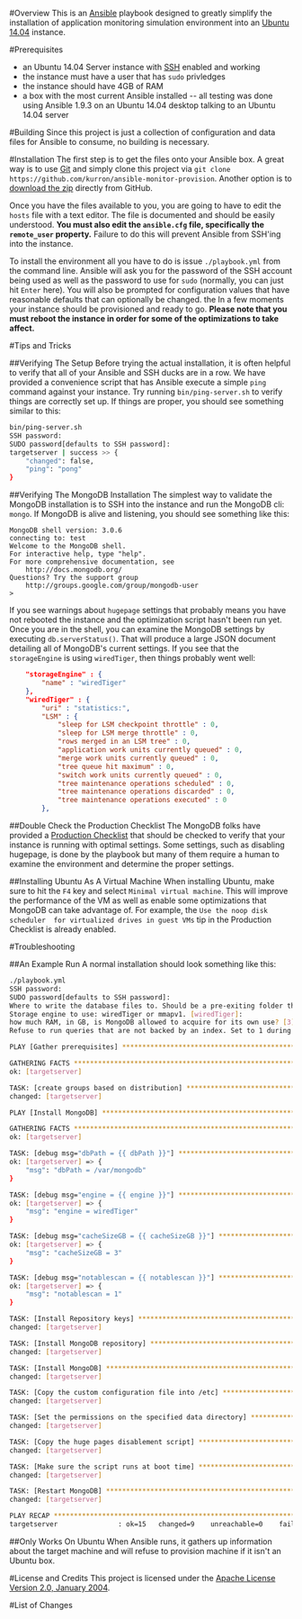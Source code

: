 #Overview
This is an [Ansible](http://www.ansible.com/) playbook designed to greatly simplify the installation 
of application monitoring simulation environment into an [Ubuntu 14.04](http://www.ubuntu.com/) instance.

#Prerequisites

* an Ubuntu 14.04 Server instance with [SSH](http://www.openssh.com/) enabled and working
* the instance must have a user that has `sudo` privledges
* the instance should have 4GB of RAM
* a box with the most current Ansible installed -- all testing was done using Ansible 1.9.3 on an Ubuntu 14.04 desktop talking 
to an Ubuntu 14.04 server
 
#Building
Since this project is just a collection of configuration and data files for Ansible to consume, no building is necessary.

#Installation
The first step is to get the files onto your Ansible box.  A great way is to use [Git](https://git-scm.com/) and
simply clone this project via `git clone https://github.com/kurron/ansible-monitor-provision`.  Another option is to 
[download the zip](https://github.com/kurron/ansible-monitor-provision/archive/master.zip) directly from GitHub.

Once you have the files available to you, you are going to have to edit the `hosts` file with a text editor.  The 
file is documented and should be easily understood. **You must also edit the `ansible.cfg` file, specifically the 
`remote_user` property.**  Failure to do this will prevent Ansible from SSH'ing into the instance.

To install the environment all you have to do is issue `./playbook.yml` from the command line.  Ansible will ask you for the password 
of the SSH account being used as well as the password to use for `sudo` (normally, you can just hit `Enter` here). You will 
also be prompted for configuration values that have reasonable defaults that can optionally be changed. the In a few moments your instance 
should be provisioned and ready to go.  **Please note that you must reboot the instance in order for some of the optimizations to take affect.** 

#Tips and Tricks

##Verifying The Setup
Before trying the actual installation, it is often helpful to verify that all of your Ansible and SSH ducks are in a row.  We 
have provided a convenience script that has Ansible execute a simple `ping` command against your instance.  Try running 
`bin/ping-server.sh` to verify things are correctly set up.  If things are proper, you should see something similar to this:

```bash
bin/ping-server.sh 
SSH password: 
SUDO password[defaults to SSH password]: 
targetserver | success >> {
    "changed": false, 
    "ping": "pong"
}
```

##Verifying The MongoDB Installation
The simplest way to validate the MongoDB installation is to SSH into the instance and run the MongoDB cli: `mongo`.  If MongoDB is alive and
listening, you should see something like this:

```
MongoDB shell version: 3.0.6
connecting to: test
Welcome to the MongoDB shell.
For interactive help, type "help".
For more comprehensive documentation, see
	http://docs.mongodb.org/
Questions? Try the support group
	http://groups.google.com/group/mongodb-user
> 
```

If you see warnings about `hugepage` settings that probably means you have not rebooted the instance and the optimization script 
hasn't been run yet.  Once you are in the shell, you can examine the MongoDB settings by executing `db.serverStatus()`.  That will 
produce a large JSON document detailing all of MongoDB's current settings.  If you see that the `storageEngine` is using
 `wiredTiger`, then things probably went well:

```json
	"storageEngine" : {
		"name" : "wiredTiger"
	},
	"wiredTiger" : {
		"uri" : "statistics:",
		"LSM" : {
			"sleep for LSM checkpoint throttle" : 0,
			"sleep for LSM merge throttle" : 0,
			"rows merged in an LSM tree" : 0,
			"application work units currently queued" : 0,
			"merge work units currently queued" : 0,
			"tree queue hit maximum" : 0,
			"switch work units currently queued" : 0,
			"tree maintenance operations scheduled" : 0,
			"tree maintenance operations discarded" : 0,
			"tree maintenance operations executed" : 0
		},
```

##Double Check the Production Checklist
The MongoDB folks have provided a [Production Checklist](http://docs.mongodb.org/manual/administration/production-checklist/) that 
should be checked to verify that your instance is running with optimal settings.  Some settings, such as disabling hugepage, is 
done by the playbook but many of them require a human to examine the environment and determine the proper settings.

##Installing Ubuntu As A Virtual Machine
When installing Ubuntu, make sure to hit the `F4` key and select `Minimal virtual machine`.  This will improve the performance 
of the VM as well as enable some optimizations that MongoDB can take advantage of.  For example,  the `Use the noop disk scheduler 
for virtualized drives in guest VMs` tip in the Production Checklist is already enabled.

#Troubleshooting

##An Example Run
A normal installation should look something like this:

```bash
./playbook.yml 
SSH password: 
SUDO password[defaults to SSH password]: 
Where to write the database files to. Should be a pre-exiting folder that is an XFS file system.: /var/mongodb
Storage engine to use: wiredTiger or mmapv1. [wiredTiger]: 
how much RAM, in GB, is MongoDB allowed to acquire for its own use? [3]: 
Refuse to run queries that are not backed by an index. Set to 1 during development and 0 in production. [1]: 

PLAY [Gather prerequisites] *************************************************** 

GATHERING FACTS *************************************************************** 
ok: [targetserver]

TASK: [create groups based on distribution] *********************************** 
changed: [targetserver]

PLAY [Install MongoDB] ******************************************************** 

GATHERING FACTS *************************************************************** 
ok: [targetserver]

TASK: [debug msg="dbPath = {{ dbPath }}"] ************************************* 
ok: [targetserver] => {
    "msg": "dbPath = /var/mongodb"
}

TASK: [debug msg="engine = {{ engine }}"] ************************************* 
ok: [targetserver] => {
    "msg": "engine = wiredTiger"
}

TASK: [debug msg="cacheSizeGB = {{ cacheSizeGB }}"] *************************** 
ok: [targetserver] => {
    "msg": "cacheSizeGB = 3"
}

TASK: [debug msg="notablescan = {{ notablescan }}"] *************************** 
ok: [targetserver] => {
    "msg": "notablescan = 1"
}

TASK: [Install Repository keys] *********************************************** 
changed: [targetserver]

TASK: [Install MongoDB repository] ******************************************** 
changed: [targetserver]

TASK: [Install MongoDB] ******************************************************* 
changed: [targetserver]

TASK: [Copy the custom configuration file into /etc] ************************** 
changed: [targetserver]

TASK: [Set the permissions on the specified data directory] ******************* 
changed: [targetserver]

TASK: [Copy the huge pages disablement script] ******************************** 
changed: [targetserver]

TASK: [Make sure the script runs at boot time] ******************************** 
changed: [targetserver]

TASK: [Restart MongoDB] ******************************************************* 
changed: [targetserver]

PLAY RECAP ******************************************************************** 
targetserver               : ok=15   changed=9    unreachable=0    failed=0   
```

##Only Works On Ubuntu
When Ansible runs, it gathers up information about the target machine and will refuse to provision machine if 
it isn't an Ubuntu box.

#License and Credits
This project is licensed under the [Apache License Version 2.0, January 2004](http://www.apache.org/licenses/).

#List of Changes
